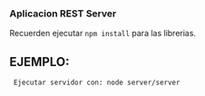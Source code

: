 ### Aplicacion REST Server

Recuerden ejecutar ```npm install``` para las librerias.

## EJEMPLO:

``` Ejecutar servidor con: node server/server```